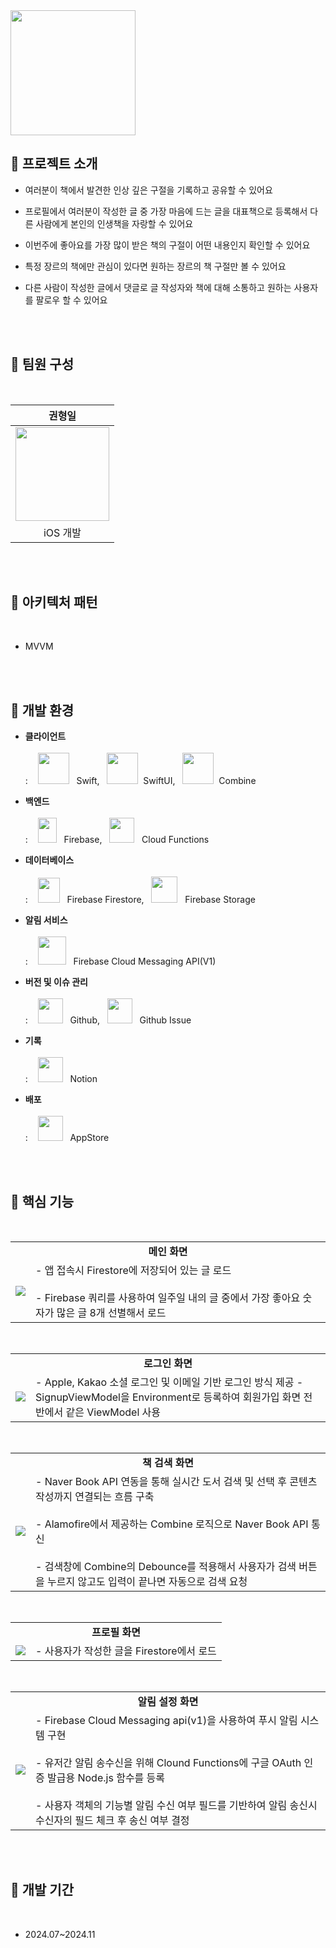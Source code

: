 <img src="https://github.com/user-attachments/assets/61dbc6b4-47b7-4a09-a332-68ecc92e1e65" height=200 width=200>

<br>

## 🙌 프로젝트 소개

- 여러분이 책에서 발견한 인상 깊은 구절을 기록하고 공유할 수 있어요

- 프로필에서 여러분이 작성한 글 중 가장 마음에 드는 글을 대표책으로 등록해서 다른 사람에게 본인의 인생책을 자랑할 수 있어요

- 이번주에 좋아요를 가장 많이 받은 책의 구절이 어떤 내용인지 확인할 수 있어요

- 특정 장르의 책에만 관심이 있다면 원하는 장르의 책 구절만 볼 수 있어요

- 다른 사람이 작성한 글에서 댓글로 글 작성자와 책에 대해 소통하고 원하는 사용자를 팔로우 할 수 있어요

<br><br>

## 👥 팀원 구성
<br>
<div align="center">
  
| **권형일** |
| :------: |
| <img src="https://github.com/user-attachments/assets/f21d71fe-ce7b-4be8-99ed-65d24529dcdf" height=150 width=150> |
| iOS 개발 |

</div>

<br><br>

## 🧩 아키텍처 패턴
<br>

- MVVM

<br><br>

## 🎨 개발 환경

- **클라이언트** <br><br>
: &nbsp;&nbsp; <img src="https://github.com/user-attachments/assets/3e6d384d-7236-464c-92f0-242e52c7e4cd" height=50 width=50> &nbsp; Swift, &nbsp; <img src="https://github.com/user-attachments/assets/34ae1446-2e29-4099-878e-e5ced09f5ad1" height=50 width=50> &nbsp;SwiftUI, &nbsp; <img src="https://github.com/user-attachments/assets/f6ea23db-3f7e-4a01-9569-f4c71262be7c" height=50 width=50> &nbsp;Combine

- **백엔드** <br><br>
: &nbsp;&nbsp; <img src="https://github.com/user-attachments/assets/c396eca8-b46d-4c30-bf19-29ab9e03213a" height=40 width=30> &nbsp; Firebase, &nbsp; <img src="https://github.com/user-attachments/assets/68311341-bb6f-4b19-8c4c-a75c9f142ae7" height=40 width=40> &nbsp; Cloud Functions

- **데이터베이스** <br><br>
: &nbsp;&nbsp; <img src="https://github.com/user-attachments/assets/7f696449-6dba-4390-96cf-46620035385d" height=40 width=35> &nbsp; Firebase Firestore, &nbsp; <img src="https://github.com/user-attachments/assets/137f9843-1b0c-42e7-a592-5e31bef334d7" height=42 width=42> &nbsp; Firebase Storage

- **알림 서비스** <br><br>
: &nbsp;&nbsp; <img src="https://github.com/user-attachments/assets/e4385433-ad7b-4950-afa5-548a827b05b0" height=45 width=45> &nbsp; Firebase Cloud Messaging API(V1)

- **버전 및 이슈 관리** <br><br>
: &nbsp;&nbsp; <img src="https://github.com/user-attachments/assets/1188196c-7469-4301-9592-ad1c9c029a09" height=40 width=40> &nbsp; Github, &nbsp; <img src="https://github.com/user-attachments/assets/1a7e3c68-90ac-442a-ae95-14f88c1dd0a0" height=40 width=40> &nbsp; Github Issue

- **기록** <br><br>
: &nbsp;&nbsp; <img src="https://github.com/user-attachments/assets/4e88ece5-cc26-4130-a05a-c6dc401e7bdd" height=40 width=40> &nbsp; Notion

- **배포** <br><br>
: &nbsp;&nbsp; <img src="https://github.com/user-attachments/assets/46f120e7-8fb4-46ef-9200-b7578eb66daa" height=40 width=40> &nbsp; AppStore

<br><br>

## 📱 핵심 기능

<br>

<table>
  <tr>
    <td colspan="2" align="center"><b>메인 화면</b></td>
  </tr>
  <tr>
    <td>
      <img src="https://github.com/user-attachments/assets/f9c8bc1f-163e-4407-91e5-20e05d4e9b28">
    </td>
    <td>
      - 앱 접속시 Firestore에 저장되어 있는 글 로드<br><br>
      - Firebase 쿼리를 사용하여 일주일 내의 글 중에서 가장 좋아요 숫자가 많은 글 8개 선별해서 로드
    </td>
  </tr>
</table>

<br>
<table>
  <tr>
    <td colspan="2" align="center"><b>로그인 화면</b></td>
  </tr>
  <tr>
    <td>
      <img src="https://github.com/user-attachments/assets/ee76c77f-ccfa-4dc3-a794-32c6175a67ec">
    </td>
    <td>
      - Apple, Kakao 소셜 로그인 및 이메일 기반 로그인 방식 제공
      - SignupViewModel을 Environment로 등록하여 회원가입 화면 전반에서 같은 ViewModel 사용
    </td>
  </tr>
</table>

<br>
<table>
  <tr>
    <td colspan="2" align="center"><b>책 검색 화면</b></td>
  </tr>
  <tr>
    <td>
      <img src="https://github.com/user-attachments/assets/74a73177-1e5a-423b-b143-bfd504d586ea">
    </td>
    <td>
      - Naver Book API 연동을 통해 실시간 도서 검색 및 선택 후 콘텐츠 작성까지 연결되는 흐름 구축<br><br>
      - Alamofire에서 제공하는 Combine 로직으로 Naver Book API 통신<br><br>
      - 검색창에 Combine의 Debounce를 적용해서 사용자가 검색 버튼을 누르지 않고도 입력이 끝나면 자동으로 검색 요청
    </td>
  </tr>
</table>

<br>
<table>
  <tr>
    <td colspan="2" align="center"><b>프로필 화면</b></td>
  </tr>
  <tr>
    <td>
      <img src="https://github.com/user-attachments/assets/14bbcd31-921c-4db4-944b-f9ade1cad5e2">
    </td>
    <td>
      - 사용자가 작성한 글을 Firestore에서 로드
    </td>
  </tr>
</table>

<br>
<table>
  <tr>
    <td colspan="2" align="center"><b>알림 설정 화면</b></td>
  </tr>
  <tr>
    <td>
      <img src="https://github.com/user-attachments/assets/382ee7f3-3bc2-4325-b8fa-f6a68497346b">
    </td>
    <td>
      - Firebase Cloud Messaging api(v1)을 사용하여 푸시 알림 시스템 구현<br><br>
      - 유저간 알림 송수신을 위해 Clound Functions에 구글 OAuth 인증 발급용 Node.js 함수를 등록<br><br>
      - 사용자 객체의 기능별 알림 수신 여부 필드를 기반하여 알림 송신시 수신자의 필드 체크 후 송신 여부 결정
    </td>
  </tr>
</table>

<br><br>

## 📅 개발 기간

<br>

- 2024.07~2024.11

<br><br>

